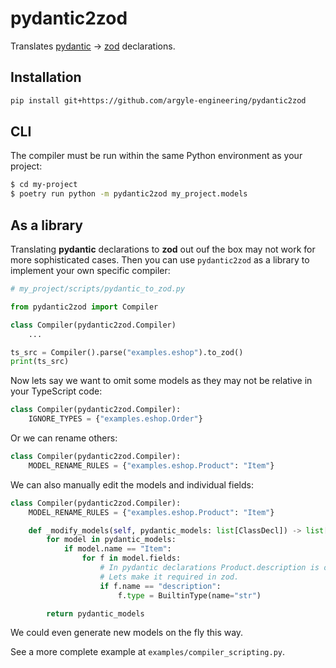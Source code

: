 # pydantic2zod

Translates [pydantic](pydantic-docs.helpmanual.io/) -> [zod](zod.dev/) declarations.

## Installation

```sh
pip install git+https://github.com/argyle-engineering/pydantic2zod
```

## CLI

The compiler must be run within the same Python environment as your project:
```sh
$ cd my-project
$ poetry run python -m pydantic2zod my_project.models
```

## As a library

Translating **pydantic** declarations to **zod** out ouf the box may not work for
more sophisticated cases. Then you can use `pydantic2zod` as a library to implement
your own specific compiler:
```py
# my_project/scripts/pydantic_to_zod.py

from pydantic2zod import Compiler

class Compiler(pydantic2zod.Compiler)
    ...

ts_src = Compiler().parse("examples.eshop").to_zod()
print(ts_src)
```

Now lets say we want to omit some models as they may not be relative in your TypeScript code:
```py
class Compiler(pydantic2zod.Compiler):
    IGNORE_TYPES = {"examples.eshop.Order"}
```

Or we can rename others:
```py
class Compiler(pydantic2zod.Compiler):
    MODEL_RENAME_RULES = {"examples.eshop.Product": "Item"}
```

We can also manually edit the models and individual fields:
```py
class Compiler(pydantic2zod.Compiler):
    MODEL_RENAME_RULES = {"examples.eshop.Product": "Item"}

    def _modify_models(self, pydantic_models: list[ClassDecl]) -> list[ClassDecl]:
        for model in pydantic_models:
            if model.name == "Item":
                for f in model.fields:
                    # In pydantic declarations Product.description is optional.
                    # Lets make it required in zod.
                    if f.name == "description":
                        f.type = BuiltinType(name="str")

        return pydantic_models
```

We could even generate new models on the fly this way.

See a more complete example at `examples/compiler_scripting.py`.
